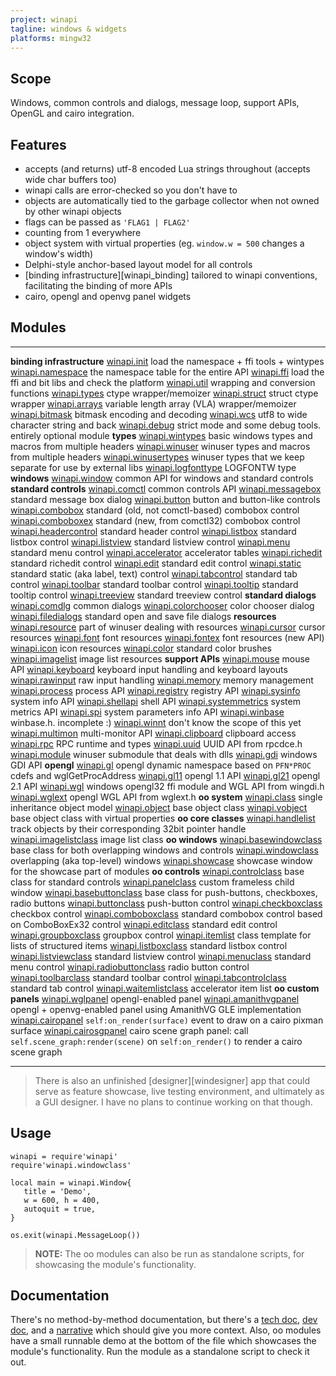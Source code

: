```yaml
---
project: winapi
tagline: windows & widgets
platforms: mingw32
---
```


## Scope

Windows, common controls and dialogs, message loop, support APIs, OpenGL and cairo integration.

## Features

  * accepts (and returns) utf-8 encoded Lua strings throughout (accepts wide char buffers too)
  * winapi calls are error-checked so you don't have to
  * objects are automatically tied to the garbage collector when not owned by other winapi objects
  * flags can be passed as `'FLAG1 | FLAG2'`
  * counting from 1 everywhere
  * object system with virtual properties (eg. `window.w = 500` changes a window's width)
  * Delphi-style anchor-based layout model for all controls
  * [binding infrastructure][winapi_binding] tailored to winapi conventions, facilitating the binding of more APIs
  * cairo, opengl and openvg panel widgets

## Modules

--------------------------- --------------------------------------
__binding infrastructure__
[winapi.init]               load the namespace + ffi tools + wintypes
[winapi.namespace]          the namespace table for the entire API
[winapi.ffi]                load the ffi and bit libs and check the platform
[winapi.util]               wrapping and conversion functions
[winapi.types]              ctype wrapper/memoizer
[winapi.struct]             struct ctype wrapper
[winapi.arrays]             variable length array (VLA) wrapper/memoizer
[winapi.bitmask]            bitmask encoding and decoding
[winapi.wcs]                utf8 to wide character string and back
[winapi.debug]              strict mode and some debug tools. entirely optional module
__types__
[winapi.wintypes]           basic windows types and macros from multiple headers
[winapi.winuser]            winuser types and macros from multiple headers
[winapi.winusertypes]       winuser types that we keep separate for use by external libs
[winapi.logfonttype]        LOGFONTW type
__windows__
[winapi.window]             common API for windows and standard controls
__standard controls__
[winapi.comctl]             common controls API
[winapi.messagebox]         standard message box dialog
[winapi.button]             button and button-like controls
[winapi.combobox]           standard (old, not comctl-based) combobox control
[winapi.comboboxex]         standard (new, from comctl32) combobox control
[winapi.headercontrol]      standard header control
[winapi.listbox]            standard listbox control
[winapi.listview]           standard listview control
[winapi.menu]               standard menu control
[winapi.accelerator]        accelerator tables
[winapi.richedit]           standard richedit control
[winapi.edit]               standard edit control
[winapi.static]             standard static (aka label, text) control
[winapi.tabcontrol]         standard tab control
[winapi.toolbar]            standard toolbar control
[winapi.tooltip]            standard tooltip control
[winapi.treeview]           standard treeview control
__standard dialogs__
[winapi.comdlg]             common dialogs
[winapi.colorchooser]       color chooser dialog
[winapi.filedialogs]        standard open and save file dialogs
__resources__
[winapi.resource]           part of winuser dealing with resources
[winapi.cursor]             cursor resources
[winapi.font]               font resources
[winapi.fontex]             font resources (new API)
[winapi.icon]               icon resources
[winapi.color]              standard color brushes
[winapi.imagelist]          image list resources
__support APIs__
[winapi.mouse]              mouse API
[winapi.keyboard]           keyboard input handling and keyboard layouts
[winapi.rawinput]           raw input handling
[winapi.memory]             memory management
[winapi.process]            process API
[winapi.registry]           registry API
[winapi.sysinfo]            system info API
[winapi.shellapi]           shell API
[winapi.systemmetrics]      system metrics API
[winapi.spi]                system parameters info API
[winapi.winbase]            winbase.h. incomplete :)
[winapi.winnt]              don't know the scope of this yet
[winapi.multimon]           multi-monitor API
[winapi.clipboard]          clipboard access
[winapi.rpc]                RPC runtime and types
[winapi.uuid]               UUID API from rpcdce.h
[winapi.module]             winuser submodule that deals with dlls
[winapi.gdi]                windows GDI API
__opengl__
[winapi.gl]                 opengl dynamic namespace based on `PFN*PROC` cdefs and wglGetProcAddress
[winapi.gl11]               opengl 1.1 API
[winapi.gl21]               opengl 2.1 API
[winapi.wgl]                windows opengl32 ffi module and WGL API from wingdi.h
[winapi.wglext]             opengl WGL API from wglext.h
__oo system__
[winapi.class]              single inheritance object model
[winapi.object]             base object class
[winapi.vobject]            base object class with virtual properties
__oo core classes__
[winapi.handlelist]         track objects by their corresponding 32bit pointer handle
[winapi.imagelistclass]     image list class
__oo windows__
[winapi.basewindowclass]    base class for both overlapping windows and controls
[winapi.windowclass]        overlapping (aka top-level) windows
[winapi.showcase]           showcase window for the showcase part of modules
__oo controls__
[winapi.controlclass]       base class for standard controls
[winapi.panelclass]         custom frameless child window
[winapi.basebuttonclass]    base class for push-buttons, checkboxes, radio buttons
[winapi.buttonclass]        push-button control
[winapi.checkboxclass]      checkbox control
[winapi.comboboxclass]      standard combobox control based on ComboBoxEx32 control
[winapi.editclass]          standard edit control
[winapi.groupboxclass]      groupbox control
[winapi.itemlist]           class template for lists of structured items
[winapi.listboxclass]       standard listbox control
[winapi.listviewclass]      standard listview control
[winapi.menuclass]          standard menu control
[winapi.radiobuttonclass]   radio button control
[winapi.toolbarclass]       standard toolbar control
[winapi.tabcontrolclass]    standard tab control
[winapi.waitemlistclass]    accelerator item list
__oo custom panels__
[winapi.wglpanel]           opengl-enabled panel
[winapi.amanithvgpanel]     opengl + openvg-enabled panel using AmanithVG GLE implementation
[winapi.cairopanel]         `self:on_render(surface)` event to draw on a cairo pixman surface
[winapi.cairosgpanel]       cairo scene graph panel: call `self.scene_graph:render(scene)`
                            on `self:on_render()` to render a cairo scene graph
--------------------------- --------------------------------------

> There is also an unfinished [designer][windesigner] app that could serve as
feature showcase, live testing environment, and ultimately as a GUI designer.
I have no plans to continue working on that though.

## Usage

~~~{.lua}
winapi = require'winapi'
require'winapi.windowclass'

local main = winapi.Window{
   title = 'Demo',
   w = 600, h = 400,
   autoquit = true,
}

os.exit(winapi.MessageLoop())
~~~

> __NOTE:__ The oo modules can also be run as standalone scripts, for showcasing the module's functionality.

## Documentation

There's no method-by-method documentation, but there's a [tech doc], [dev doc], and a [narrative][history]
which should give you more context. Also, oo modules have a small runnable demo at the bottom of the file
which showcases the module's functionality. Run the module as a standalone script to check it out.

[tech doc]:     winapi_design.html
[dev doc]:      winapi_binding.html
[history]:      winapi_history.html

[winapi.accelerator]: https://github.com/luapower/winapi/blob/master/winapi/accelerator.lua
[winapi.amanithvgpanel]: https://github.com/luapower/winapi/blob/master/winapi/amanithvgpanel.lua
[winapi.amanithvgpanel_demo]: https://github.com/luapower/winapi/blob/master/winapi/amanithvgpanel_demo.lua
[winapi.arrays]: https://github.com/luapower/winapi/blob/master/winapi/arrays.lua
[winapi.basebuttonclass]: https://github.com/luapower/winapi/blob/master/winapi/basebuttonclass.lua
[winapi.basewindowclass]: https://github.com/luapower/winapi/blob/master/winapi/basewindowclass.lua
[winapi.bitmask]: https://github.com/luapower/winapi/blob/master/winapi/bitmask.lua
[winapi.button]: https://github.com/luapower/winapi/blob/master/winapi/button.lua
[winapi.buttonclass]: https://github.com/luapower/winapi/blob/master/winapi/buttonclass.lua
[winapi.cairopanel]: https://github.com/luapower/winapi/blob/master/winapi/cairopanel.lua
[winapi.cairosgpanel]: https://github.com/luapower/winapi/blob/master/winapi/cairosgpanel.lua
[winapi.checkboxclass]: https://github.com/luapower/winapi/blob/master/winapi/checkboxclass.lua
[winapi.class]: https://github.com/luapower/winapi/blob/master/winapi/class.lua
[winapi.clipboard]: https://github.com/luapower/winapi/blob/master/winapi/clipboard.lua
[winapi.color]: https://github.com/luapower/winapi/blob/master/winapi/color.lua
[winapi.colorchooser]: https://github.com/luapower/winapi/blob/master/winapi/colorchooser.lua
[winapi.combobox]: https://github.com/luapower/winapi/blob/master/winapi/combobox.lua
[winapi.comboboxclass]: https://github.com/luapower/winapi/blob/master/winapi/comboboxclass.lua
[winapi.comboboxex]: https://github.com/luapower/winapi/blob/master/winapi/comboboxex.lua
[winapi.comctl]: https://github.com/luapower/winapi/blob/master/winapi/comctl.lua
[winapi.comdlg]: https://github.com/luapower/winapi/blob/master/winapi/comdlg.lua
[winapi.controlclass]: https://github.com/luapower/winapi/blob/master/winapi/controlclass.lua
[winapi.cursor]: https://github.com/luapower/winapi/blob/master/winapi/cursor.lua
[winapi.debug]: https://github.com/luapower/winapi/blob/master/winapi/debug.lua
[winapi.edit]: https://github.com/luapower/winapi/blob/master/winapi/edit.lua
[winapi.editclass]: https://github.com/luapower/winapi/blob/master/winapi/editclass.lua
[winapi.ffi]: https://github.com/luapower/winapi/blob/master/winapi/ffi.lua
[winapi.filedialogs]: https://github.com/luapower/winapi/blob/master/winapi/filedialogs.lua
[winapi.font]: https://github.com/luapower/winapi/blob/master/winapi/font.lua
[winapi.fontex]: https://github.com/luapower/winapi/blob/master/winapi/fontex.lua
[winapi.gl]: https://github.com/luapower/winapi/blob/master/winapi/gl.lua
[winapi.gl11]: https://github.com/luapower/winapi/blob/master/winapi/gl11.lua
[winapi.gl21]: https://github.com/luapower/winapi/blob/master/winapi/gl21.lua
[winapi.groupboxclass]: https://github.com/luapower/winapi/blob/master/winapi/groupboxclass.lua
[winapi.handlelist]: https://github.com/luapower/winapi/blob/master/winapi/handlelist.lua
[winapi.headercontrol]: https://github.com/luapower/winapi/blob/master/winapi/headercontrol.lua
[winapi.icon]: https://github.com/luapower/winapi/blob/master/winapi/icon.lua
[winapi.imagelist]: https://github.com/luapower/winapi/blob/master/winapi/imagelist.lua
[winapi.imagelistclass]: https://github.com/luapower/winapi/blob/master/winapi/imagelistclass.lua
[winapi.init]: https://github.com/luapower/winapi/blob/master/winapi/init.lua
[winapi.itemlist]: https://github.com/luapower/winapi/blob/master/winapi/itemlist.lua
[winapi.keyboard]: https://github.com/luapower/winapi/blob/master/winapi/keyboard.lua
[winapi.listbox]: https://github.com/luapower/winapi/blob/master/winapi/listbox.lua
[winapi.listboxclass]: https://github.com/luapower/winapi/blob/master/winapi/listboxclass.lua
[winapi.listview]: https://github.com/luapower/winapi/blob/master/winapi/listview.lua
[winapi.listviewclass]: https://github.com/luapower/winapi/blob/master/winapi/listviewclass.lua
[winapi.logfonttype]: https://github.com/luapower/winapi/blob/master/winapi/logfonttype.lua
[winapi.memory]: https://github.com/luapower/winapi/blob/master/winapi/memory.lua
[winapi.menu]: https://github.com/luapower/winapi/blob/master/winapi/menu.lua
[winapi.menuclass]: https://github.com/luapower/winapi/blob/master/winapi/menuclass.lua
[winapi.messagebox]: https://github.com/luapower/winapi/blob/master/winapi/messagebox.lua
[winapi.module]: https://github.com/luapower/winapi/blob/master/winapi/module.lua
[winapi.mouse]: https://github.com/luapower/winapi/blob/master/winapi/mouse.lua
[winapi.multimon]: https://github.com/luapower/winapi/blob/master/winapi/multimon.lua
[winapi.namespace]: https://github.com/luapower/winapi/blob/master/winapi/namespace.lua
[winapi.object]: https://github.com/luapower/winapi/blob/master/winapi/object.lua
[winapi.panelclass]: https://github.com/luapower/winapi/blob/master/winapi/panelclass.lua
[winapi.process]: https://github.com/luapower/winapi/blob/master/winapi/process.lua
[winapi.rawinput]: https://github.com/luapower/winapi/blob/master/winapi/rawinput.lua
[winapi.radiobuttonclass]: https://github.com/luapower/winapi/blob/master/winapi/radiobuttonclass.lua
[winapi.registry]: https://github.com/luapower/winapi/blob/master/winapi/registry.lua
[winapi.resource]: https://github.com/luapower/winapi/blob/master/winapi/resource.lua
[winapi.richedit]: https://github.com/luapower/winapi/blob/master/winapi/richedit.lua
[winapi.rpc]: https://github.com/luapower/winapi/blob/master/winapi/rpc.lua
[winapi.shellapi]: https://github.com/luapower/winapi/blob/master/winapi/shellapi.lua
[winapi.showcase]: https://github.com/luapower/winapi/blob/master/winapi/showcase.lua
[winapi.systemmetrics]: https://github.com/luapower/winapi/blob/master/winapi/systemmetrics.lua
[winapi.spi]: https://github.com/luapower/winapi/blob/master/winapi/spi.lua
[winapi.static]: https://github.com/luapower/winapi/blob/master/winapi/static.lua
[winapi.struct]: https://github.com/luapower/winapi/blob/master/winapi/struct.lua
[winapi.sysinfo]: https://github.com/luapower/winapi/blob/master/winapi/sysinfo.lua
[winapi.tabcontrol]: https://github.com/luapower/winapi/blob/master/winapi/tabcontrol.lua
[winapi.tabcontrolclass]: https://github.com/luapower/winapi/blob/master/winapi/tabcontrolclass.lua
[winapi.toolbar]: https://github.com/luapower/winapi/blob/master/winapi/toolbar.lua
[winapi.toolbarclass]: https://github.com/luapower/winapi/blob/master/winapi/toolbarclass.lua
[winapi.tooltip]: https://github.com/luapower/winapi/blob/master/winapi/tooltip.lua
[winapi.treeview]: https://github.com/luapower/winapi/blob/master/winapi/treeview.lua
[winapi.types]: https://github.com/luapower/winapi/blob/master/winapi/types.lua
[winapi.util]: https://github.com/luapower/winapi/blob/master/winapi/util.lua
[winapi.uuid]: https://github.com/luapower/winapi/blob/master/winapi/uuid.lua
[winapi.vobject]: https://github.com/luapower/winapi/blob/master/winapi/vobject.lua
[winapi.waitemlistclass]: https://github.com/luapower/winapi/blob/master/winapi/waitemlistclass.lua
[winapi.wcs]: https://github.com/luapower/winapi/blob/master/winapi/wcs.lua
[winapi.wgl]: https://github.com/luapower/winapi/blob/master/winapi/wgl.lua
[winapi.wglext]: https://github.com/luapower/winapi/blob/master/winapi/wglext.lua
[winapi.wglpanel]: https://github.com/luapower/winapi/blob/master/winapi/wglpanel.lua
[winapi.wglpanel_demo]: https://github.com/luapower/winapi/blob/master/winapi/wglpanel_demo.lua
[winapi.winbase]: https://github.com/luapower/winapi/blob/master/winapi/winbase.lua
[winapi.window]: https://github.com/luapower/winapi/blob/master/winapi/window.lua
[winapi.windowclass]: https://github.com/luapower/winapi/blob/master/winapi/windowclass.lua
[winapi.gdi]: https://github.com/luapower/winapi/blob/master/winapi/gdi.lua
[winapi.winnt]: https://github.com/luapower/winapi/blob/master/winapi/winnt.lua
[winapi.wintypes]: https://github.com/luapower/winapi/blob/master/winapi/wintypes.lua
[winapi.winuser]: https://github.com/luapower/winapi/blob/master/winapi/winuser.lua
[winapi.winusertypes]: https://github.com/luapower/winapi/blob/master/winapi/winusertypes.lua
